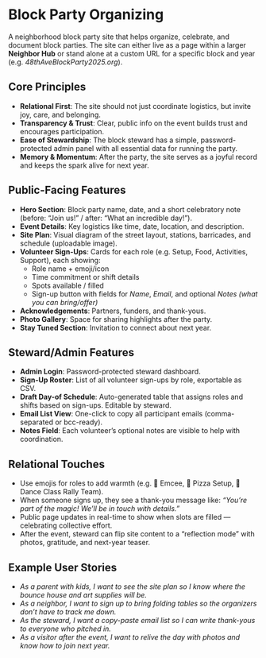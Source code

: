 # Block Party Organizing

A neighborhood block party site that helps organize, celebrate, and document block parties. The site can either live as a page within a larger **Neighbor Hub** or stand alone at a custom URL for a specific block and year (e.g. *48thAveBlockParty2025.org*).  

## Core Principles
- **Relational First**: The site should not just coordinate logistics, but invite joy, care, and belonging.  
- **Transparency & Trust**: Clear, public info on the event builds trust and encourages participation.  
- **Ease of Stewardship**: The block steward has a simple, password-protected admin panel with all essential data for running the party.  
- **Memory & Momentum**: After the party, the site serves as a joyful record and keeps the spark alive for next year.  

## Public-Facing Features
- **Hero Section**: Block party name, date, and a short celebratory note (before: “Join us!” / after: “What an incredible day!”).  
- **Event Details**: Key logistics like time, date, location, and description.  
- **Site Plan**: Visual diagram of the street layout, stations, barricades, and schedule (uploadable image).  
- **Volunteer Sign-Ups**: Cards for each role (e.g. Setup, Food, Activities, Support), each showing:  
  - Role name + emoji/icon  
  - Time commitment or shift details  
  - Spots available / filled  
  - Sign-up button with fields for *Name*, *Email*, and optional *Notes (what you can bring/offer)*  
- **Acknowledgements**: Partners, funders, and thank-yous.  
- **Photo Gallery**: Space for sharing highlights after the party.  
- **Stay Tuned Section**: Invitation to connect about next year.  

## Steward/Admin Features
- **Admin Login**: Password-protected steward dashboard.  
- **Sign-Up Roster**: List of all volunteer sign-ups by role, exportable as CSV.  
- **Draft Day-of Schedule**: Auto-generated table that assigns roles and shifts based on sign-ups. Editable by steward.  
- **Email List View**: One-click to copy all participant emails (comma-separated or bcc-ready).  
- **Notes Field**: Each volunteer’s optional notes are visible to help with coordination.  

## Relational Touches
- Use emojis for roles to add warmth (e.g. 🎤 Emcee, 🍕 Pizza Setup, 🪩 Dance Class Rally Team).  
- When someone signs up, they see a thank-you message like: *“You’re part of the magic! We’ll be in touch with details.”*  
- Public page updates in real-time to show when slots are filled — celebrating collective effort.  
- After the event, steward can flip site content to a “reflection mode” with photos, gratitude, and next-year teaser.  

## Example User Stories
- *As a parent with kids, I want to see the site plan so I know where the bounce house and art supplies will be.*  
- *As a neighbor, I want to sign up to bring folding tables so the organizers don’t have to track me down.*  
- *As the steward, I want a copy-paste email list so I can write thank-yous to everyone who pitched in.*  
- *As a visitor after the event, I want to relive the day with photos and know how to join next year.*  

